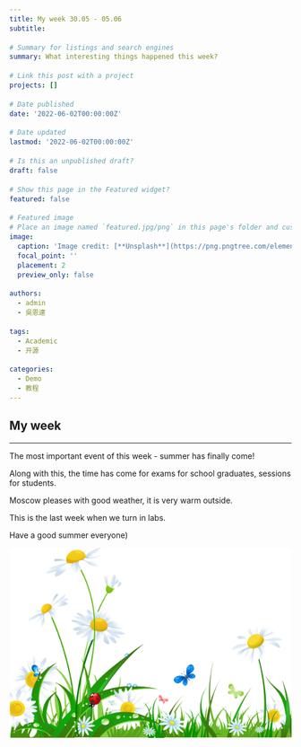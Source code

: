 ```yaml
---
title: My week 30.05 - 05.06
subtitle: 

# Summary for listings and search engines
summary: What interesting things happened this week?

# Link this post with a project
projects: []

# Date published
date: '2022-06-02T00:00:00Z'

# Date updated
lastmod: '2022-06-02T00:00:00Z'

# Is this an unpublished draft?
draft: false

# Show this page in the Featured widget?
featured: false

# Featured image
# Place an image named `featured.jpg/png` in this page's folder and customize its options here.
image:
  caption: 'Image credit: [**Unsplash**](https://png.pngtree.com/element_pic/00/16/09/2657e8db0da0f2e.jpg)'
  focal_point: ''
  placement: 2
  preview_only: false

authors:
  - admin
  - 吳恩達

tags:
  - Academic
  - 开源

categories:
  - Demo
  - 教程
---
```


## My week

_ _ _

The most important event of this week - summer has finally come!

Along with this, the time has come for exams for school graduates, sessions for students.

Moscow pleases with good weather, it is very warm outside.
 
This is the last week when we turn in labs.

Have a good summer everyone)

![](1.png)



